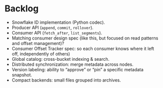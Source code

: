 # Backlog

- Snowflake ID implementation (Python codec).
- Producer API (`append`, `commit`, `rollover`).
- Consumer API (`fetch_after`, `list_segments`).
- Matching consumer design spec (like this, but focused on read patterns and offset management)?
- Consumer Offset Tracker spec: so each consumer knows where it left off, independently of others)
- Global catalog: cross-bucket indexing & search.
- Distributed synchronization: merge metadata across nodes.
- Version labeling: ability to “approve” or “pin” a specific metadata snapshot.
- Compact backends: small files grouped into archives.
